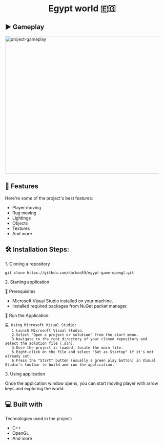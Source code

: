 <h1 align="center" id="title">Egypt world 🇪🇬</h1>

<h2>▶ Gameplay</h2>
<img src = "https://github.com/darkoo59/egypt-game-opengl/blob/main/CGBase/resources/gif/gameplay.gif" alt="project-gameplay" width="1000" height="450/"/>

<h2>🧐 Features</h2>

Here're some of the project's best features:

*   Player moving
*   Rug moving
*   Lightings
*   Objects
*   Textures
*   And more

<h2>🛠️ Installation Steps:</h2>

<p>1. Cloning a repository</p>

```
git clone https://github.com/darkoo59/egypt-game-opengl.git
```

<p>2. Starting application</p>
📕 Prerequisites

- Microsoft Visual Studio installed on your machine.
- Installed required packages from NuGet packet manager.

🚀 Run the Application:

    💻 Using Microsoft Visual Studio:
       1.Launch Microsoft Visual Studio.
       2.Select "Open a project or solution" from the start menu.
       3.Navigate to the root directory of your cloned repository and select the solution file (.sln).
       4.Once the project is loaded, locate the main file.
       5.Right-click on the file and select "Set as Startup" if it's not already set.
       6.Press the "Start" button (usually a green play button) in Visual Studio's toolbar to build and run the application.

<p>3. Using application</p>

Once the application window opens, you can start moving player with arrow keys and exploring the world.

  
<h2>💻 Built with</h2>

Technologies used in the project:

*   C++
*   OpenGL 
*   And more

